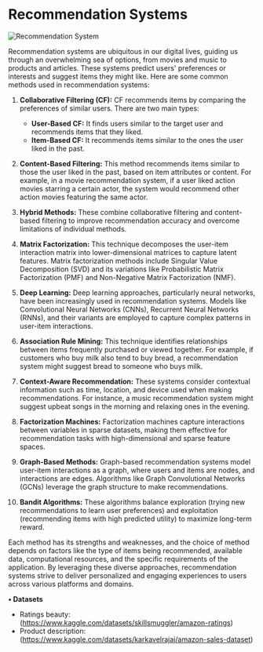 # Recommendation Systems
![Recommendation System](https://martech.org/wp-content/uploads/2017/10/ss-recommendation-800x450.jpg)

Recommendation systems are ubiquitous in our digital lives, guiding us through an overwhelming sea of options, from movies and music to products and articles. These systems predict users' preferences or interests and suggest items they might like. Here are some common methods used in recommendation systems:

1. **Collaborative Filtering (CF):** CF recommends items by comparing the preferences of similar users. There are two main types:
   - **User-Based CF:** It finds users similar to the target user and recommends items that they liked.
   - **Item-Based CF:** It recommends items similar to the ones the user liked in the past.

2. **Content-Based Filtering:** This method recommends items similar to those the user liked in the past, based on item attributes or content. For example, in a movie recommendation system, if a user liked action movies starring a certain actor, the system would recommend other action movies featuring the same actor.

3. **Hybrid Methods:** These combine collaborative filtering and content-based filtering to improve recommendation accuracy and overcome limitations of individual methods.

4. **Matrix Factorization:** This technique decomposes the user-item interaction matrix into lower-dimensional matrices to capture latent features. Matrix factorization methods include Singular Value Decomposition (SVD) and its variations like Probabilistic Matrix Factorization (PMF) and Non-Negative Matrix Factorization (NMF).

5. **Deep Learning:** Deep learning approaches, particularly neural networks, have been increasingly used in recommendation systems. Models like Convolutional Neural Networks (CNNs), Recurrent Neural Networks (RNNs), and their variants are employed to capture complex patterns in user-item interactions.

6. **Association Rule Mining:** This technique identifies relationships between items frequently purchased or viewed together. For example, if customers who buy milk also tend to buy bread, a recommendation system might suggest bread to someone who buys milk.

7. **Context-Aware Recommendation:** These systems consider contextual information such as time, location, and device used when making recommendations. For instance, a music recommendation system might suggest upbeat songs in the morning and relaxing ones in the evening.

8. **Factorization Machines:** Factorization machines capture interactions between variables in sparse datasets, making them effective for recommendation tasks with high-dimensional and sparse feature spaces.

9. **Graph-Based Methods:** Graph-based recommendation systems model user-item interactions as a graph, where users and items are nodes, and interactions are edges. Algorithms like Graph Convolutional Networks (GCNs) leverage the graph structure to make recommendations.

10. **Bandit Algorithms:** These algorithms balance exploration (trying new recommendations to learn user preferences) and exploitation (recommending items with high predicted utility) to maximize long-term reward.

Each method has its strengths and weaknesses, and the choice of method depends on factors like the type of items being recommended, available data, computational resources, and the specific requirements of the application. By leveraging these diverse approaches, recommendation systems strive to deliver personalized and engaging experiences to users across various platforms and domains.

**• Datasets**
- Ratings beauty: (https://www.kaggle.com/datasets/skillsmuggler/amazon-ratings)
- Product description: (https://www.kaggle.com/datasets/karkavelrajaj/amazon-sales-dataset)
